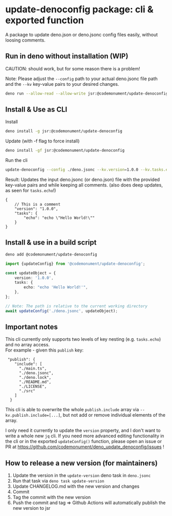 # update-denoconfig package: cli & exported function

A package to update deno.json or deno.jsonc config files easily, without loosing comments.

## Run in deno without installation (WIP)

CAUTION: should work, but for some reason there is a problem!

Note: Please adjust the `--config` path to your actual deno.jsonc file path and the `--kv` key-value pairs to your desired changes.

```bash
deno run --allow-read --allow-write jsr:@codemonument/update-denoconfig --config ./deno.jsonc --kv.version=1.0.0 --kv.tasks.echo=\"echo \\\"Hello World!\\\"\"
```

## Install & Use as CLI

Install

```bash
deno install -g jsr:@codemonument/update-denoconfig
```

Update (with -f flag to force install)

```bash
deno install -gf jsr:@codemonument/update-denoconfig
```

Run the cli

```bash
update-denoconfig --config ./deno.jsonc --kv.version=1.0.0 --kv.tasks.echo=\"echo \\\"Hello World!\\\"\"
```

Result: Updates the input deno.jsonc (or deno.json) file with the provided key-value pairs and while keeping all comments. (also does deep updates, as seen for `tasks.echo`!)

```jsonc
{
	// This is a comment
	"version": "1.0.0",
	"tasks": {
		"echo": "echo \"Hello World!\""
	}
}
```

## Install & use in a build script

```bash
deno add @codemonument/update-denoconfig
```

```typescript
import {updateConfig} from '@codemonument/update-denoconfig';

const updateObject = {
	version: '1.0.0',
	tasks: {
		echo: "echo 'Hello World!'",
	},
};

// Note: The path is relative to the current working directory
await updateConfig('./deno.jsonc', updateObject);
```

## Important notes

This cli currently only supports two levels of key nesting (e.g. `tasks.echo`) and no array access.  
For example - given this `publish` key:

```
 "publish": {
    "include": [
      "./main.ts",
      "./deno.jsonc",
      "./deno.lock",
      "./README.md",
      "./LICENSE",
      "./src"
    ]
  }
```

This cli is able to overwrite the whole `publish.include` array via `--kv.publish.include=[...]`, but not add or remove individual elements of the array.

I only need it currently to update the `version` property, and I don't want to write a whole new `jq` cli.
If you need more advanced editing functionality in the cli or in the exported `updateConfig()` function, please open an issue or PR at https://github.com/codemonument/deno_update_denoconfig/issues !

## How to release a new version (for maintainers)

1. Update the version in the `update-version` deno task in `deno.jsonc`
2. Run that task via `deno task update-version`
3. Update CHANGELOG.md with the new version and changes
4. Commit
5. Tag the commit with the new version
6. Push the commit and tag => Github Actions will automatically publish the new version to jsr
